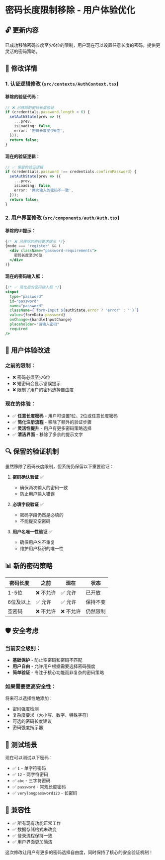 # 密码长度限制移除 - 用户体验优化

## 🔓 更新内容

已成功移除密码长度至少6位的限制，用户现在可以设置任意长度的密码，提供更灵活的密码策略。

## 📝 修改详情

### 1. **认证逻辑修改** (`src/contexts/AuthContext.tsx`)

#### 移除的验证代码：
```typescript
// ❌ 已移除的密码长度验证
if (credentials.password.length < 6) {
  setAuthState(prev => ({
    ...prev,
    isLoading: false,
    error: '密码长度至少6位',
  }));
  return false;
}
```

#### 现在的验证逻辑：
```typescript
// ✅ 保留的验证逻辑
if (credentials.password !== credentials.confirmPassword) {
  setAuthState(prev => ({
    ...prev,
    isLoading: false,
    error: '两次输入的密码不一致',
  }));
  return false;
}
```

### 2. **用户界面修改** (`src/components/auth/Auth.tsx`)

#### 移除的UI提示：
```jsx
{/* ❌ 已移除的密码要求提示 */}
{mode === 'register' && (
  <div className="password-requirements">
    密码长度至少6位
  </div>
)}
```

#### 现在的密码输入框：
```jsx
{/* ✅ 简化后的密码输入框 */}
<input
  type="password"
  id="password"
  name="password"
  className={`form-input ${authState.error ? 'error' : ''}`}
  value={formData.password}
  onChange={handleInputChange}
  placeholder="请输入密码"
  required
/>
```

## 🎯 用户体验改进

### 之前的限制：
- ❌ 密码必须至少6位
- ❌ 短密码会显示错误提示
- ❌ 限制了用户的密码选择自由度

### 现在的体验：
- ✅ **任意长度密码** - 用户可设置1位、2位或任意长度密码
- ✅ **简化注册流程** - 移除了额外的验证步骤
- ✅ **灵活性提升** - 用户有更多密码策略选择
- ✅ **清洁界面** - 移除了多余的提示文字

## 🔍 保留的验证机制

虽然移除了密码长度限制，但系统仍保留以下重要验证：

1. **密码确认验证** ✅
   - 确保两次输入的密码一致
   - 防止用户输入错误

2. **必填字段验证** ✅
   - 密码字段仍然是必填的
   - 不能提交空密码

3. **用户名唯一性验证** ✅
   - 确保用户名不重复
   - 维护用户标识的唯一性

## 📊 新的密码策略

| 密码长度 | 之前 | 现在 | 状态 |
|----------|------|------|------|
| 1-5位 | ❌ 不允许 | ✅ 允许 | 已开放 |
| 6位及以上 | ✅ 允许 | ✅ 允许 | 保持不变 |
| 空密码 | ❌ 不允许 | ❌ 不允许 | 仍然限制 |

## 🛡️ 安全考虑

### 当前安全级别：
- **基础保护** - 防止空密码和密码不匹配
- **用户自由** - 允许用户根据需要选择密码强度
- **简单验证** - 专注于核心功能而非复杂的密码策略

### 如果需要更高安全性：
将来可以选择性地添加：
- 密码强度检测
- 复杂度要求（大小写、数字、特殊字符）
- 可选的密码长度建议
- 密码强度指示器

## 🚀 测试场景

现在可以测试以下密码：
- ✅ `1` - 单字符密码
- ✅ `12` - 两字符密码  
- ✅ `abc` - 三字符密码
- ✅ `password` - 常规长度密码
- ✅ `verylongpassword123` - 长密码

## 📱 兼容性

- ✅ 所有现有功能正常工作
- ✅ 数据存储格式未改变
- ✅ 登录流程保持一致
- ✅ 用户界面更加简洁

这次修改让用户有更多的密码选择自由度，同时保持了核心的安全验证机制！
